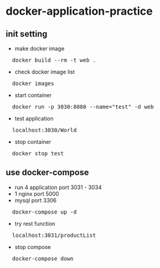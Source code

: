 # docker-application-practice

## init setting

* make docker image
<pre>
  docker build --rm -t web .
</pre>
* check docker image list
<pre>
  docker images
</pre>
* start container
<pre>
  docker run -p 3030:8080 --name="test" -d web
</pre>
* test application
<pre>
  localhost:3030/World
</pre>
* stop container
<pre>
  docker stop test
</pre>
## use docker-compose

* run 4 application port 3031 - 3034
* 1 nginx port 5000
* mysql port 3306
<pre>
  docker-compose up -d
</pre>
* try rest function
<pre>
  localhost:3031/productList
</pre>
* stop compose
<pre>
  docker-compose down
</pre>
